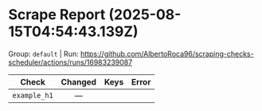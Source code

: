 # Scrape Report (2025-08-15T04:54:43.139Z)

Group: `default`  |  Run: https://github.com/AlbertoRoca96/scraping-checks-scheduler/actions/runs/16983239087

| Check | Changed | Keys | Error |
|---|:---:|:--|:--|
| `example_h1` | — |  |  |
